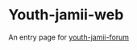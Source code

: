 # Youth-jamii-web
An entry page for [youth-jamii-forum](https://github.com/Era360/youth-jamii-forum)
